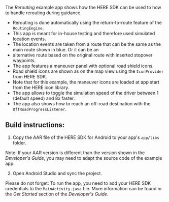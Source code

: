 The _Rerouting_ example app shows how the HERE SDK can be used to how to handle rerouting during guidance. 

- Rerouting is done automatically using the return-to-route feature of the `RoutingEngine`.
- This app is meant for in-house testing and therefore used simulated location events.
- The location events are taken from a route that can be the same as the main route shown in blue. Or it can be an 
- alternative route based on the original route with inserted stopover waypoints.
- The app features a maneuver panel with optional road shield icons.
- Road shield icons are shown as on the map view using the `IconProvider` from HERE SDK.
- Note that for this example, the maneuver icons are loaded at app start from the HERE icon library.
- The app allows to toggle the simulation speed of the driver between 1 (default speed) and 8x faster. 
- The app also shows how to reach an off-road destination with the `OffRoadProgressListener`.

Build instructions:
-------------------

1) Copy the AAR file of the HERE SDK for Android to your app's `app/libs` folder.

Note: If your AAR version is different than the version shown in the _Developer's Guide_, you may need to adapt the source code of the example app.

2) Open Android Studio and sync the project.

Please do not forget: To run the app, you need to add your HERE SDK credentials to the `MainActivity.java` file. More information can be found in the _Get Started_ section of the _Developer's Guide_.
